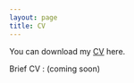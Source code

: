 ```yaml
---
layout: page
title: CV
---
```


You can download my [CV](https://jaehlee.github.io/cv_Jaehoon_Lee.pdf) here. 

Brief CV : (coming soon)

